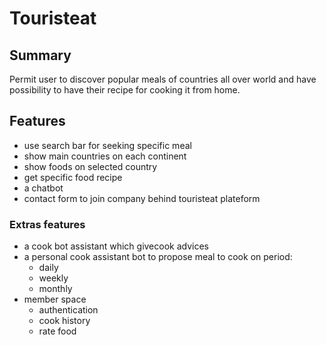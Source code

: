 # Touristeat

## Summary
Permit user to discover popular meals of countries all over world and have possibility to have their recipe for cooking it from home.

## Features
- use search bar for seeking specific meal
- show main countries on each continent
- show foods on selected country
- get specific food recipe  
- a chatbot
- contact form to join company behind touristeat plateform

### Extras features
- a cook bot assistant which givecook advices
- a personal cook assistant bot to propose meal to cook on period:
  - daily
  - weekly
  - monthly
- member space
  - authentication
  - cook history
  - rate food